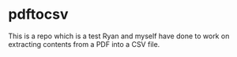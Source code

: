 # pdftocsv

This is a repo which is a test Ryan and myself have done to work on extracting contents from a PDF into a CSV file.
